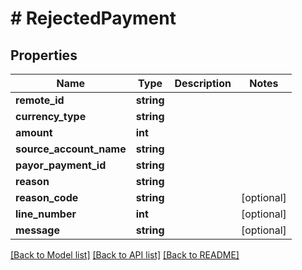 # # RejectedPayment

## Properties

Name | Type | Description | Notes
------------ | ------------- | ------------- | -------------
**remote_id** | **string** |  | 
**currency_type** | **string** |  | 
**amount** | **int** |  | 
**source_account_name** | **string** |  | 
**payor_payment_id** | **string** |  | 
**reason** | **string** |  | 
**reason_code** | **string** |  | [optional] 
**line_number** | **int** |  | [optional] 
**message** | **string** |  | [optional] 

[[Back to Model list]](../../README.md#documentation-for-models) [[Back to API list]](../../README.md#documentation-for-api-endpoints) [[Back to README]](../../README.md)


